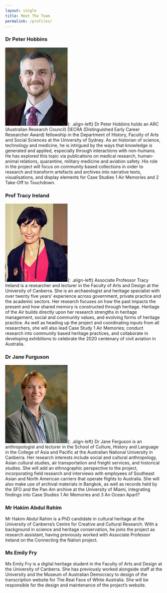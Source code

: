 ```yaml
---
layout: single
title: Meet The Team
permalink: /profiles/
---
```


### Dr Peter Hobbins

![Dr Peter Hobbins](/assets/images/Hobbins_profilephoto200.png){: .align-left}
Dr Peter Hobbins holds an ARC (Australian Research Council) DECRA (Distinguished Early Career Researcher Award) fellowship in the Department of History, Faculty of Arts and Social Sciences at the University of Sydney. As an historian of science, technology and medicine, he is intrigued by the ways that knowledge is generated and applied, especially through interactions with non-humans. He has explored this topic via publications on medical research, human-animal relations, quarantine, military medicine and aviation safety. His role in the project will focus on community based collections in order to research and transform artefacts and archives into narrative texts, visualisations, and display elements for Case Studies 1 Air Memories and 2 Take-Off to Touchdown.

### Prof Tracy Ireland

![Prof Tracy Ireland](/assets/images/Ireland_profilephoto200.png){: .align-left}
Associate Professor Tracy Ireland is a researcher and lecturer in the Faculty of Arts and Design at the University of Canberra. She is an archaeologist and heritage specialist with over twenty five years’ experience across government, private practice and the academic sectors. Her research focuses on how the past impacts the present and how shared memory is constructed through heritage. Heritage of the Air builds directly upon her research strengths in heritage management, social and community values, and evolving forms of heritage practice. As well as heading up the project and coordinating inputs from all researchers, she will also lead Case Study 1 Air Memories; conduct research into community based heritage practices, and collaborate in developing exhibitions to celebrate the 2020 centenary of civil aviation in Australia.

### Dr Jane Furguson

![Dr Jane Ferguson](/assets/images/Ferguson_profilephoto200.png){: .align-left}
Dr Jane Ferguson is an anthropologist and lecturer in the School of Culture, History and Language in the College of Asia and Pacific at the Australian National University in Canberra. Her research interests include social and cultural anthropology, Asian cultural studies, air transportation and freight services, and historical studies. She will add an ethnographic perspective to the project, incorporating field research and interviews with employees of Southeast Asian and North American carriers that operate flights to Australia. She will also make use of archival materials in Bangkok, as well as records held by the SFO and the Pan Am archive at the University of Miami, integrating findings into Case Studies 1 Air Memories and 3 An Ocean Apart?

### Mr Hakim Abdul Rahim

Mr Hakim Abdul Rahim is a PhD candidate in cultural heritage at the University of Canberra’s Centre for Creative and Cultural Research. With a background in science and heritage conservation, he joins the project as research assistant, having previously worked with Associate Professor Ireland on the Connecting the Nation project.

### Ms Emily Fry

Ms Emily Fry is a digital heritage student in the Faculty of Arts and Design at the University of Canberra. She has previously worked alongside staff at the University and the Museum of Australian Democracy to design of the transcription website for The Real Face of White Australia. She will be responsible for the design and maintenance of the project’s website.
